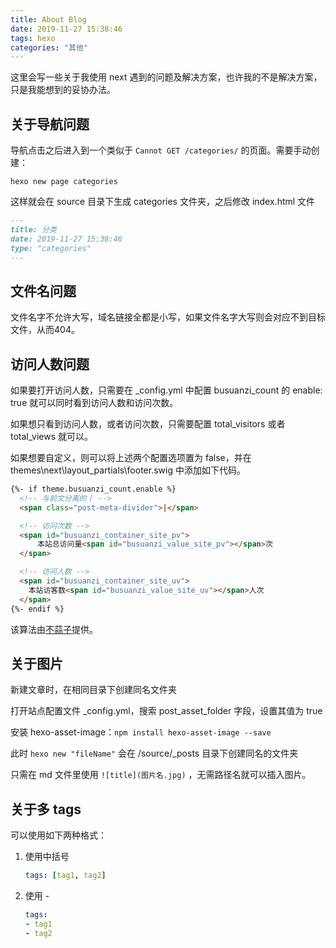 ```yaml
---
title: About Blog
date: 2019-11-27 15:38:46
tags: hexo
categories: "其他"
---
```


这里会写一些关于我使用 next 遇到的问题及解决方案，也许我的不是解决方案，只是我能想到的妥协办法。

<!-- more -->

## 关于导航问题

导航点击之后进入到一个类似于 `Cannot GET /categories/` 的页面。需要手动创建：

```shell
hexo new page categories
```

这样就会在 source 目录下生成 categories 文件夹，之后修改 index.html 文件

```markdown
---
title: 分类
date: 2019-11-27 15:38:46
type: "categories"
---
```

## 文件名问题

文件名字不允许大写，域名链接全都是小写，如果文件名字大写则会对应不到目标文件，从而404。

## 访问人数问题

如果要打开访问人数，只需要在 _config.yml 中配置 busuanzi_count 的 enable: true 就可以同时看到访问人数和访问次数。

如果想只看到访问人数，或者访问次数，只需要配置 total_visitors 或者 total_views 就可以。

如果想要自定义，则可以将上述两个配置选项置为 false，并在 themes\next\layout\_partials\footer.swig 中添加如下代码。

```html
{%- if theme.busuanzi_count.enable %}
  <!-- 与前文分离的丨 -->
  <span class="post-meta-divider">|</span>

  <!-- 访问次数 -->
  <span id="busuanzi_container_site_pv">
      本站总访问量<span id="busuanzi_value_site_pv"></span>次
  </span>

  <!-- 访问人数 -->
  <span id="busuanzi_container_site_uv">
    本站访客数<span id="busuanzi_value_site_uv"></span>人次
  </span>
{%- endif %}
```

该算法由[不蒜子](http://ibruce.info/2015/04/04/busuanzi/)提供。

## 关于图片

新建文章时，在相同目录下创建同名文件夹

打开站点配置文件 _config.yml，搜索 post_asset_folder 字段，设置其值为 true

安装 hexo-asset-image：`npm install hexo-asset-image --save`

此时 `hexo new "fileName"` 会在 /source/_posts 目录下创建同名的文件夹

只需在 md 文件里使用 `![title](图片名.jpg)` ，无需路径名就可以插入图片。

## 关于多 tags

可以使用如下两种格式：

1. 使用中括号

    ```yaml
    tags: [tag1, tag2]
    ```

2. 使用 -

    ```yaml
    tags:
    - tag1
    - tag2
    ```
